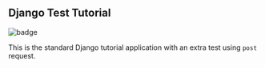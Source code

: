 ## Django Test Tutorial

![badge](https://img.shields.io/travis/seporaitis/django-tutorial-tests/master.svg)

This is the standard Django tutorial application with an extra test
using `post` request.
